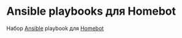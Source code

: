 # Ansible playbooks для Homebot

Набор [Ansible](https://github.com/homebot) playbook для [Homebot](https://github.com/homebot)
